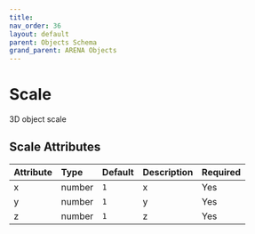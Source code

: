 ```yaml
---
title: 
nav_order: 36
layout: default
parent: Objects Schema
grand_parent: ARENA Objects
---
```



Scale
=====


3D object scale

Scale Attributes
-----------------

|Attribute|Type|Default|Description|Required|
| :--- | :--- | :--- | :--- | :--- |
|x|number|```1```|x|Yes|
|y|number|```1```|y|Yes|
|z|number|```1```|z|Yes|
